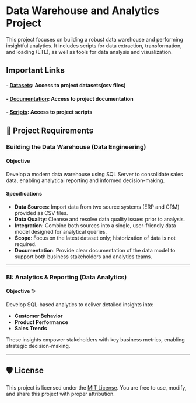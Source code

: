 # Data Warehouse and Analytics Project 

This project focuses on building a robust data warehouse and performing insightful analytics. It includes scripts for data extraction, transformation, and loading (ETL), as well as tools for data analysis and visualization.

## Important Links

#### - [Datasets](datasets): Access to project datasets(csv files)

#### - [Documentation](docs): Access to project documentation

#### - [Scripts](scripts): Access to project scripts


## 🚀 Project Requirements

### Building the Data Warehouse (Data Engineering)

#### Objective
Develop a modern data warehouse using SQL Server to consolidate sales data, enabling analytical reporting and informed decision-making.

#### Specifications
*   **Data Sources**: Import data from two source systems (ERP and CRM) provided as CSV files.
*   **Data Quality**: Cleanse and resolve data quality issues prior to analysis.
*   **Integration**: Combine both sources into a single, user-friendly data model designed for analytical queries.
*   **Scope**: Focus on the latest dataset only; historization of data is not required.
*   **Documentation**: Provide clear documentation of the data model to support both business stakeholders and analytics teams.

---

### BI: Analytics & Reporting (Data Analytics)

#### Objective ✨
Develop SQL-based analytics to deliver detailed insights into:
*   **Customer Behavior**
*   **Product Performance**
*   **Sales Trends**

These insights empower stakeholders with key business metrics, enabling strategic decision-making.

---

## 🛡️ License

This project is licensed under the [MIT License](LICENSE). You are free to use, modify, and share this project with proper attribution.
